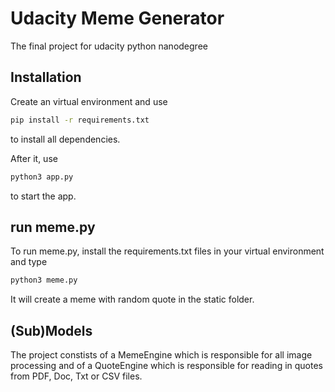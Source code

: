 # Udacity Meme Generator

The final project for udacity python nanodegree


## Installation

Create an virtual environment and use
```bash
pip install -r requirements.txt
```
to install all dependencies.

After it, use
```bash
python3 app.py
```
to start the app.

## run meme.py
To run meme.py, install the requirements.txt files in your virtual environment and type

```bash
python3 meme.py
```
It will create a meme with random quote in the static folder.

## (Sub)Models
The project constists of a MemeEngine which is responsible for all image processing and of a QuoteEngine which is responsible for reading in quotes from PDF, Doc, Txt or CSV files. 